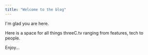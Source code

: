 ```yaml
---
title: "Welcome to the blog"
---
```


I'm glad you are here. 

Here is a space for all things threeC.tv ranging from features, tech to people.

Enjoy...
